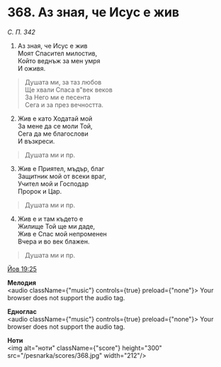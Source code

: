 # 368. Аз зная, че Исус е жив

_С. П. 342_

1. Аз зная, че Исус е жив  
Моят Спасител милостив,  
Който веднъж за мен умря  
И оживя.  

> Душата ми, за таз любов  
> Ще хвали Спаса в"век веков  
> За Него ми е песента  
> Сега и за през вечността.  

2. Жив е като Ходатай мой  
За мене да се моли Той,  
Сега да ме благослови  
И възкреси.  

> Душата ми и пр.  

3. Жив е Приятел, мъдър, благ  
Защитник мой от всеки враг,  
Учител мой и Господар  
Пророк и Цар.  

> Душата ми и пр.  

4. Жив е и там където е  
Жилище Той ще ми даде,  
Жив е Спас мой непроменен  
Вчера и во век блажен.  

> Душата ми и пр.

[Йов 19:25](http://biblia.bg/index.php?k=18&g=19&s=25)

**Мелодия**  
<audio className={"music"} controls={true} preload={"none"}>
    <source src="/pesnarka/mp3/368.mp3" type="audio/mpeg"/>
    Your browser does not support the audio tag.
</audio>

**Едноглас**  
<audio className={"music"} controls={true} preload={"none"}>
    <source src="/pesnarka/transp/368.mp3" type="audio/mpeg"/>
    Your browser does not support the audio tag.
</audio>

**Ноти**  
<img alt="ноти" className={"score"} height="300" src="/pesnarka/scores/368.jpg" width="212"/>

